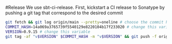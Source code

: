 #Release
We use sbt-ci-release.
First, kickstart a CI release to Sonatype by pushing a git tag that correspond to the desired commit

```bash
git fetch && git log origin/main --pretty=oneline # choose the commit hash you want to tag
COMMIT_HASH=14a069a3765739f5540129e8220104b17f233020 # change this variable
VERSION=0.9.15 # change this variable
git tag -af "v$VERSION" $COMMIT_HASH -m "v$VERSION" && git push -f origin v$VERSION
```